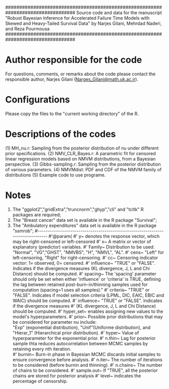 #################################################################################
Source code and data for the manuscript 
"Robust Bayesian Inference for Accelerated Failure Time Models with Skewed and Heavy-Tailed Survival Data"
by Narjes Gilani, Mehrdad Naderi, and Reza Pourmousa
#################################################################################

# Author responsible for the code #
For questions, comments, or remarks about the code please contact the responsible author, Narjes Gilani (Narges_Gilani@math.uk.ac.ir).

# Configurations #
Please copy the files to the "current working directory" of the R.

# Descriptions of the codes #
 (1) MH_nu.r: Sampling from the posterior distribution of nu under different prior specifications.
 (2) NMV_CLR_Bayes.r:  A parametric fit for censored linear regression models based on NMVM distributions, from a Bayesian perspective.
 (3) Gibbs-sampling.r: Sampling from the posterior distribution of various parameters.
 (4) NMVMdist: PDF and CDF of the NMVM family of distributions
 (5) Example code to use programe.
 
# Notes #
  1. The "ggplot2","gridExtra","truncnorm","ghyp","cli" and "tcltk" R packages are required;
  2. The "Breast cancer" data set is available in the R package "Survival";
  3. The "Ambulatory expenditures" data set is available in the R package "ssmrob";
#-------------------------------------------------------------------------------
#'@param{
#' y~ denotes the response vector, which may be right-censored or left-censored
#' x~ A matrix or vector of explanatory (predictor) variables.
#' Family~  Distribution to be used: "Normal", "VG","GHST", "NMVBS", "H", "NMVL", "AL".
#' cens~ "Left" for left-censoring, "Right" for right-censoring.
#' cc~ Censoring indicator vector: 1= observed, 0= censored.
#' influence~ "TRUE" or "FALSE". Indicates if the divergence measures (KL divergence, J, L and Chi Distance) should be computed.
#' spacing~ The 'spacing' parameter should only be set when either 'influence' or 'criteria' is TRUE, defining the lag between retained post-burn-in/thinning samples used for computation (spacing=1 uses all samples)."
#' criteria~ "TRUE" or "FALSE". Indicates if model selection criteria (LPML, DIC, EAIC, EBIC and WAIC) should be computed.
#' influence~ "TRUE" or "FALSE". Indicates if the divergence measures
#' (KL divergence, J, L and Chi Distance) should be computed.
#' hyper_set~ enables assigning new values to the model's hyperparameters.
#' prior~ Possible prior distributions that may be considered for parameter nu include:  
"Exp" (exponential distribution), "Unif"(Uniforme distribution), and "Hierar_1" (Hierarchical prior distribution).
#' hyper~ Value of hyperparameter for the exponential prior.
#' n.thin~ Lag for posterior sample thta reduces autocorrelation between MCMC samples by retaining every nth iteration.                          
#' burnin~ Burn-in phase in Bayesian MCMC discards initial samples to ensure convergence before analysis.
#' n.iter~ The number of iterations to be considered (before burnin and thinning).
#' n.chains~ The number of chains to be considered.
#' sample.out~ If "TRUE", all the posterior chains are stored for posterior analysis
#' level~  indicates the percentage of censorship.
